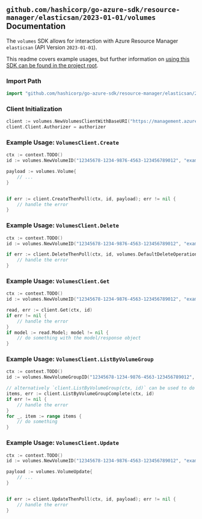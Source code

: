 
## `github.com/hashicorp/go-azure-sdk/resource-manager/elasticsan/2023-01-01/volumes` Documentation

The `volumes` SDK allows for interaction with Azure Resource Manager `elasticsan` (API Version `2023-01-01`).

This readme covers example usages, but further information on [using this SDK can be found in the project root](https://github.com/hashicorp/go-azure-sdk/tree/main/docs).

### Import Path

```go
import "github.com/hashicorp/go-azure-sdk/resource-manager/elasticsan/2023-01-01/volumes"
```


### Client Initialization

```go
client := volumes.NewVolumesClientWithBaseURI("https://management.azure.com")
client.Client.Authorizer = authorizer
```


### Example Usage: `VolumesClient.Create`

```go
ctx := context.TODO()
id := volumes.NewVolumeID("12345678-1234-9876-4563-123456789012", "example-resource-group", "elasticSanName", "volumeGroupName", "volumeName")

payload := volumes.Volume{
	// ...
}


if err := client.CreateThenPoll(ctx, id, payload); err != nil {
	// handle the error
}
```


### Example Usage: `VolumesClient.Delete`

```go
ctx := context.TODO()
id := volumes.NewVolumeID("12345678-1234-9876-4563-123456789012", "example-resource-group", "elasticSanName", "volumeGroupName", "volumeName")

if err := client.DeleteThenPoll(ctx, id, volumes.DefaultDeleteOperationOptions()); err != nil {
	// handle the error
}
```


### Example Usage: `VolumesClient.Get`

```go
ctx := context.TODO()
id := volumes.NewVolumeID("12345678-1234-9876-4563-123456789012", "example-resource-group", "elasticSanName", "volumeGroupName", "volumeName")

read, err := client.Get(ctx, id)
if err != nil {
	// handle the error
}
if model := read.Model; model != nil {
	// do something with the model/response object
}
```


### Example Usage: `VolumesClient.ListByVolumeGroup`

```go
ctx := context.TODO()
id := volumes.NewVolumeGroupID("12345678-1234-9876-4563-123456789012", "example-resource-group", "elasticSanName", "volumeGroupName")

// alternatively `client.ListByVolumeGroup(ctx, id)` can be used to do batched pagination
items, err := client.ListByVolumeGroupComplete(ctx, id)
if err != nil {
	// handle the error
}
for _, item := range items {
	// do something
}
```


### Example Usage: `VolumesClient.Update`

```go
ctx := context.TODO()
id := volumes.NewVolumeID("12345678-1234-9876-4563-123456789012", "example-resource-group", "elasticSanName", "volumeGroupName", "volumeName")

payload := volumes.VolumeUpdate{
	// ...
}


if err := client.UpdateThenPoll(ctx, id, payload); err != nil {
	// handle the error
}
```
